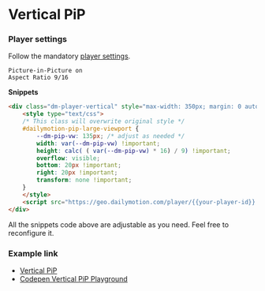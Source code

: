 # Vertical PiP

### Player settings

Follow the mandatory [player settings](https://www.dailymotion.com/partner/embed/players).

```
Picture-in-Picture on
Aspect Ratio 9/16
```

**Snippets**
```html
<div class="dm-player-vertical" style="max-width: 350px; margin: 0 auto 20px;">
    <style type="text/css">
    /* This class will overwrite original style */
    #dailymotion-pip-large-viewport {
        --dm-pip-vw: 135px; /* adjust as needed */
        width: var(--dm-pip-vw) !important;
        height: calc( ( var(--dm-pip-vw) * 16) / 9) !important;
        overflow: visible;
        bottom: 20px !important;
        right: 20px !important;
        transform: none !important;
    }
    </style>
    <script src="https://geo.dailymotion.com/player/{{your-player-id}}.js" data-playlist="{{your-playlist-id}}" data-video="{{your-video-id}}"></script> 
</div>
```

All the snippets code above are adjustable as you need. Feel free to reconfigure it.


### Example link

- [Vertical PiP](https://staging.dmvs-apac.com/vertical-pip/index.html)
- [Codepen Vertical PiP Playground](https://codepen.io/isatrio/pen/oNRwVZq?editors=1000)
